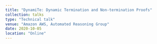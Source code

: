 ```yaml
---
title: "DynamiTe: Dynamic Termination and Non-termination Proofs"
collection: talks
type: "Technical talk"
venue: "Amazon AWS, Automated Reasoning Group"
date: 2020-10-05
location: "Online"
---
```

